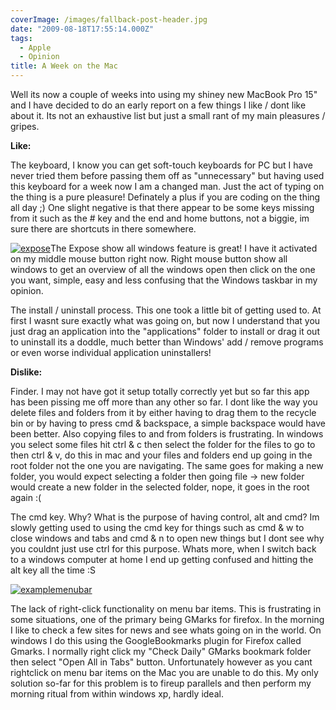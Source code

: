 ```yaml
---
coverImage: /images/fallback-post-header.jpg
date: "2009-08-18T17:55:14.000Z"
tags:
  - Apple
  - Opinion
title: A Week on the Mac
---
```


Well its now a couple of weeks into using my shiney new MacBook Pro 15" and I have decided to do an early report on a few things I like / dont like about it. Its not an exhaustive list but just a small rant of my main pleasures / gripes.<!-- more -->

**Like:**

The keyboard, I know you can get soft-touch keyboards for PC but I have never tried them before passing them off as "unnecessary" but having used this keyboard for a week now I am a changed man. Just the act of typing on the thing is a pure pleasure! Definately a plus if you are coding on the thing all day ;) One slight negative is that there appear to be some keys missing from it such as the # key and the end and home buttons, not a biggie, im sure there are shortcuts in there somewhere.

[![expose](/wp-content/uploads/2009/08/expose.png "expose")](/wp-content/uploads/2009/08/expose.png)The Expose show all windows feature is great! I have it activated on my middle mouse button right now. Right mouse button show all windows to get an overview of all the windows open then click on the one you want, simple, easy and less confusing that the Windows taskbar in my opinion.

The install / uninstall process. This one took a little bit of getting used to. At first I wasnt sure exactly what was going on, but now I understand that you just drag an application into the "applications" folder to install or drag it out to uninstall its a doddle, much better than Windows' add / remove programs or even worse individual application uninstallers!

**Dislike:**

Finder. I may not have got it setup totally correctly yet but so far this app has been pissing me off more than any other so far. I dont like the way you delete files and folders from it by either having to drag them to the recycle bin or by having to press cmd &amp; backspace, a simple backspace would have been better. Also copying files to and from folders is frustrating. In windows you select some files hit ctrl &amp; c then select the folder for the files to go to then ctrl &amp; v, do this in mac and your files and folders end up going in the root folder not the one you are navigating. The same goes for making a new folder, you would expect selecting a folder then going file -&gt; new folder would create a new folder in the selected folder, nope, it goes in the root again :(

The cmd key. Why? What is the purpose of having control, alt and cmd? Im slowly getting used to using the cmd key for things such as cmd &amp; w to close windows and tabs and cmd &amp; n to open new things but I dont see why you couldnt just use ctrl for this purpose. Whats more, when I switch back to a windows computer at home I end up getting confused and hitting the alt key all the time :S

[![examplemenubar](/wp-content/uploads/2009/08/examplemenubar.png "examplemenubar")](/wp-content/uploads/2009/08/examplemenubar.png)

The lack of right-click functionality on menu bar items. This is frustrating in some situations, one of the primary being GMarks for firefox. In the morning I like to check a few sites for news and see whats going on in the world. On windows I do this using the GoogleBookmarks plugin for Firefox called Gmarks. I normally right click my "Check Daily" GMarks bookmark folder then select "Open All in Tabs" button. Unfortunately however as you cant rightclick on menu bar items on the Mac you are unable to do this. My only solution so-far for this problem is to fireup parallels and then perform my morning ritual from within windows xp, hardly ideal.
